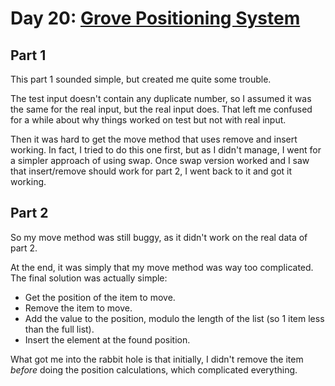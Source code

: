 # Day 20: [Grove Positioning System](https://adventofcode.com/2022/day/20)

## Part 1

This part 1 sounded simple, but created me quite some trouble.

The test input doesn't contain any duplicate number, so I assumed it was the same for the real input, but the real input does. That left me confused for a while about why things worked on test but not with real input.

Then it was hard to get the move method that uses remove and insert working. In fact, I tried to do this one first, but as I didn't manage, I went for a simpler approach of using swap. Once swap version worked and I saw that insert/remove should work for part 2, I went back to it and got it working.

## Part 2

So my move method was still buggy, as it didn't work on the real data of part 2.

At the end, it was simply that my move method was way too complicated. The final solution was actually simple:

- Get the position of the item to move.
- Remove the item to move.
- Add the value to the position, modulo the length of the list (so 1 item less than the full list).
- Insert the element at the found position.

What got me into the rabbit hole is that initially, I didn't remove the item *before* doing the position calculations, which complicated everything.